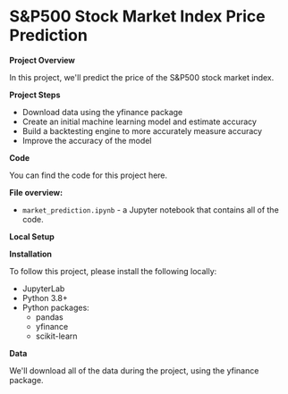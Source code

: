 # S&P500 Stock Market Index Price Prediction

**Project Overview**

In this project, we'll predict the price of the S&P500 stock market index.

**Project Steps**

* Download data using the yfinance package
* Create an initial machine learning model and estimate accuracy
* Build a backtesting engine to more accurately measure accuracy
* Improve the accuracy of the model

**Code**

You can find the code for this project here. 

**File overview:**

* `market_prediction.ipynb` - a Jupyter notebook that contains all of the code.

**Local Setup**

**Installation**

To follow this project, please install the following locally:

* JupyterLab
* Python 3.8+
* Python packages:
    * pandas
    * yfinance
    * scikit-learn

**Data**

We'll download all of the data during the project, using the yfinance package.
